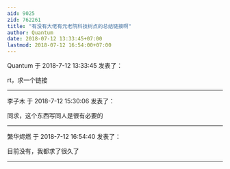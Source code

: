 ```yaml
---
aid: 9025
zid: 762261
title: "有没有大佬有元老院科技树点的总结链接啊"
author: Quantum
date: 2018-07-12 13:33:45+07:00
lastmod: 2018-07-12 16:54:00+07:00
---
```


Quantum 于 2018-7-12 13:33:45 发表了：

rt，求一个链接

---

李子木 于 2018-7-12 15:30:06 发表了：

同求，这个东西写同人是很有必要的

---

繁华烬燃 于 2018-7-12 16:54:40 发表了：

目前没有，我都求了很久了

---
